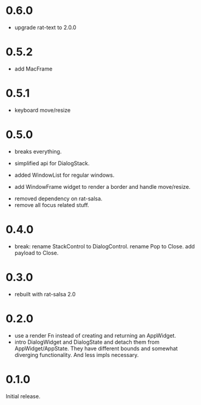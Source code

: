 # 0.6.0

* upgrade rat-text to 2.0.0

# 0.5.2

* add MacFrame

# 0.5.1

* keyboard move/resize

# 0.5.0

* breaks everything.

* simplified api for DialogStack.
* added WindowList for regular windows.
* add WindowFrame widget to render a border and handle move/resize.

- removed dependency on rat-salsa.
- remove all focus related stuff.

# 0.4.0

* break: rename StackControl to DialogControl. rename Pop to Close. add payload to Close.

# 0.3.0

* rebuilt with rat-salsa 2.0

# 0.2.0

* use a render Fn instead of creating and returning an AppWidget.
* intro DialogWidget and DialogState and detach them from
  AppWidget/AppState. They have different bounds and somewhat diverging
  functionality. And less impls necessary.

# 0.1.0

Initial release.
